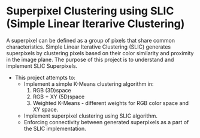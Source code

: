 # Superpixel Clustering using SLIC (Simple Linear Iterarive Clustering)

A superpixel can be defined as a group of pixels that share common characteristics. Simple Linear Iterative Clustering (SLIC) generates superpixels by clustering pixels based on their color similarity and proximity in the image plane. 
The purpose of this project is to understand and implement SLIC Superpixels.

- This project attempts to:
  - Implement a simple K-Means clustering algorithm in:
    1) RGB (3D)space 
    2) RGB + XY (5D)space
    3) Weighted K-Means - different weights for RGB color space and XY space.
  - Implement superpixel clustering using SLIC algorithm.
  - Enforcing connectivity between generated superpixels as a part of the SLIC implementation.
  
